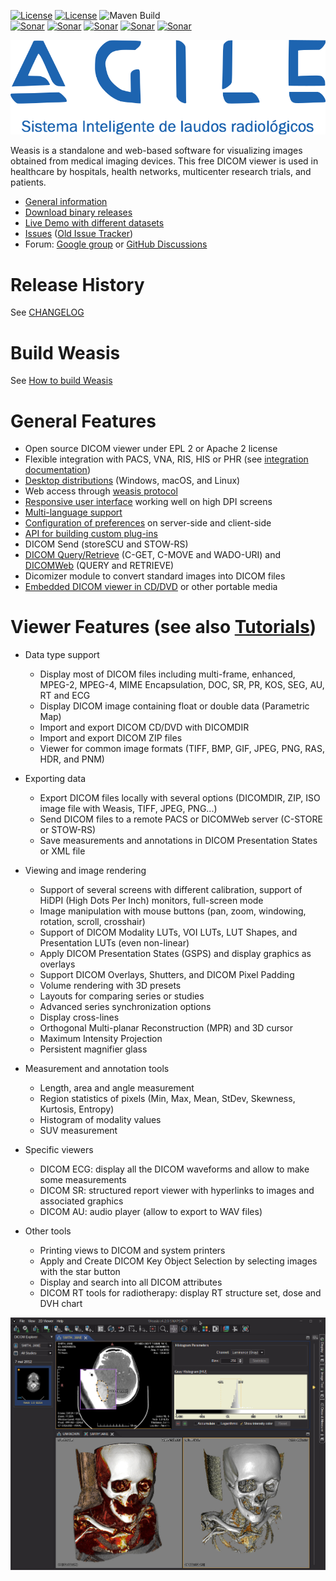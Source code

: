 [![License](https://img.shields.io/badge/License-EPL%202.0-blue.svg)](https://opensource.org/licenses/EPL-2.0) [![License](https://img.shields.io/badge/License-Apache%202.0-blue.svg)](https://opensource.org/licenses/Apache-2.0)   ![Maven Build](https://github.com/nroduit/weasis/workflows/Build/badge.svg)  
[![Sonar](https://sonarcloud.io/api/project_badges/measure?project=weasis&metric=ncloc)](https://sonarcloud.io/component_measures?id=weasis) [![Sonar](https://sonarcloud.io/api/project_badges/measure?project=weasis&metric=reliability_rating)](https://sonarcloud.io/component_measures?id=weasis) [![Sonar](https://sonarcloud.io/api/project_badges/measure?project=weasis&metric=sqale_rating)](https://sonarcloud.io/component_measures?id=weasis) [![Sonar](https://sonarcloud.io/api/project_badges/measure?project=weasis&metric=security_rating)](https://sonarcloud.io/component_measures?id=weasis) [![Sonar](https://sonarcloud.io/api/project_badges/measure?project=weasis&metric=alert_status)](https://sonarcloud.io/dashboard?id=weasis)   

![Weasis](weasis-distributions/resources/svg/logo/WeasisAbout.svg)

Weasis is a standalone and web-based software for visualizing images obtained from medical imaging devices. This free DICOM viewer is used in healthcare by hospitals, health networks, multicenter research trials, and patients.

* [General information](https://nroduit.github.io)
* [Download binary releases](https://nroduit.github.io/en/getting-started/download-dicom-viewer)
* [Live Demo with different datasets](https://nroduit.github.io/en/demo)
* [Issues](https://github.com/nroduit/Weasis/issues) ([Old Issue Tracker](https://dcm4che.atlassian.net/projects/WEA))
* Forum: [Google group](https://groups.google.com/forum/#!forum/dcm4che) or [GitHub Discussions](https://github.com/nroduit/Weasis/discussions)

# Release History
See [CHANGELOG](CHANGELOG.md)

# Build Weasis
See [How to build Weasis](https://nroduit.github.io/en/getting-started/building-weasis)

# General Features
* Open source DICOM viewer under EPL 2 or Apache 2 license
* Flexible integration with PACS, VNA, RIS, HIS or PHR  (see [integration documentation](https://nroduit.github.io/en/basics/customize/integration/))
* [Desktop distributions](https://nroduit.github.io/en/getting-started/download-dicom-viewer/) (Windows, macOS, and Linux)
* Web access through [weasis protocol](https://nroduit.github.io/en/getting-started/weasis-protocol)
* [Responsive user interface](https://nroduit.github.io/en/tutorials/theme/index.html#how-to-scale-the-user-interface) working well on high DPI screens
* [Multi-language support](https://nroduit.github.io/en/getting-started/translating/)
* [Configuration of preferences](https://nroduit.github.io/en/basics/customize/preferences/) on server-side and client-side
* [API for building custom plug-ins](https://nroduit.github.io/en/basics/customize/build-plugins/)
* DICOM Send (storeSCU and STOW-RS)
* [DICOM Query/Retrieve](https://nroduit.github.io/en/tutorials/dicom-import/index.html#dicom-queryretrieve) (C-GET, C-MOVE and WADO-URI) and [DICOMWeb](https://nroduit.github.io/en/tutorials/dicomweb-config) (QUERY and RETRIEVE)
* Dicomizer module to convert standard images into DICOM files
* [Embedded DICOM viewer in CD/DVD](https://nroduit.github.io/en/tutorials/dicom-export/index.html#cddvd-image) or other portable media

# Viewer Features (see also [Tutorials](https://nroduit.github.io/en/tutorials/))

* Data type support
  * Display most of DICOM files including multi-frame, enhanced, MPEG-2, MPEG-4, MIME Encapsulation, DOC, SR, PR, KOS, SEG, AU, RT and ECG
  * Display DICOM image containing float or double data (Parametric Map)
  * Import and export DICOM CD/DVD with DICOMDIR 
  * Import and export DICOM ZIP files
  * Viewer for common image formats (TIFF, BMP, GIF, JPEG, PNG, RAS, HDR, and PNM)

* Exporting data
  * Export DICOM files locally with several options (DICOMDIR, ZIP, ISO image file with Weasis, TIFF, JPEG, PNG...)
  * Send DICOM files to a remote PACS or DICOMWeb server (C-STORE or STOW-RS)
  * Save measurements and annotations in DICOM Presentation States or XML file

* Viewing and image rendering
  * Support of several screens with different calibration, support of HiDPI (High Dots Per Inch) monitors, full-screen mode
  * Image manipulation with mouse buttons  (pan, zoom, windowing, rotation, scroll, crosshair)
  * Support of DICOM Modality LUTs, VOI LUTs, LUT Shapes, and Presentation LUTs (even non-linear)
  * Apply DICOM Presentation States (GSPS) and display graphics as overlays
  * Support DICOM Overlays, Shutters, and DICOM Pixel Padding
  * Volume rendering with 3D presets
  * Layouts for comparing series or studies
  * Advanced series synchronization options
  * Display cross-lines
  * Orthogonal Multi-planar Reconstruction (MPR) and 3D cursor
  * Maximum Intensity Projection
  * Persistent magnifier glass

* Measurement and annotation tools
  * Length, area and angle measurement
  * Region statistics of pixels (Min, Max, Mean, StDev, Skewness, Kurtosis, Entropy)
  * Histogram of modality values
  * SUV measurement

* Specific viewers
  * DICOM ECG: display all the DICOM waveforms and allow to make some measurements
  * DICOM SR: structured report viewer with hyperlinks to images and associated graphics
  * DICOM AU: audio player (allow to export to WAV files)

* Other tools
  * Printing views to DICOM and system printers
  * Apply and Create DICOM Key Object Selection by selecting images with the star button
  * Display and search into all DICOM attributes
  * DICOM RT tools for radiotherapy: display RT structure set, dose and DVH chart

<img src='./weasis.jpg'>
